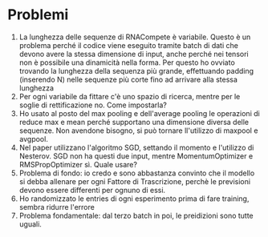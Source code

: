 # Problemi 
1. La lunghezza delle sequenze di RNACompete è variabile. Questo è un problema perché il codice viene eseguito tramite batch di dati che devono avere la stessa dimensione di input, anche perché nei tensori non è possibile una dinamicità nella forma. Per questo ho ovviato trovando la lunghezza della sequenza più grande, effettuando padding (inserendo N) nelle sequenze più corte fino ad arrivare alla stessa lunghezza
2. Per ogni variabile da fittare c'è uno spazio di ricerca, mentre per le soglie di rettificazione no. Come impostarla?
3. Ho usato al posto del max pooling e dell'average pooling le operazioni di reduce max e mean perché supportano una dimensione diversa delle sequenze. Non avendone bisogno, si può tornare ll'utilizzo di maxpool e avgpool.
4. Nel paper utilizzano l'algoritmo SGD, settando il momento e l'utilizzo di Nesterov. SGD non ha questi due input, mentre MomentumOptimizer e RMSPropOptimizer sì. Quale usare?
5. Problema di fondo: io credo e sono abbastanza convinto che il modello si debba allenare per ogni Fattore di Trascrizione, perchè le previsioni devono essere differenti per ognuno di essi.
6. Ho randomizzato le entries di ogni esperimento prima di fare training, sembra ridurre l'errore
7. Problema fondamentale: dal terzo batch in poi, le preidizioni sono tutte uguali. 
